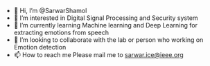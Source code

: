 - 👋 Hi, I’m @SarwarShamol
- 👀 I’m interested in Digital Signal Processing and Security system
- 🌱 I’m currently learning Machine learning and Deep Learning for extracting emotions from speech
- 💞️ I’m looking to collaborate with the lab or person who working on Emotion detection
- 📫 How to reach me Please mail me to sarwar.ice@ieee.org

<!---
SarwarShamol/SarwarShamol is a ✨ special ✨ repository because its `README.md` (this file) appears on your GitHub profile.
You can click the Preview link to take a look at your changes.
--->
